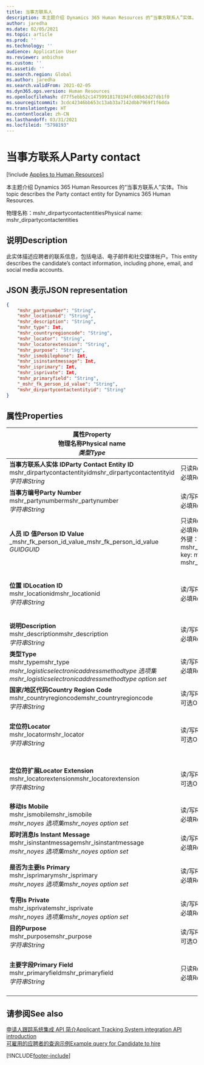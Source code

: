 ```yaml
---
title: 当事方联系人
description: 本主题介绍 Dynamics 365 Human Resources 的“当事方联系人”实体。
author: jaredha
ms.date: 02/05/2021
ms.topic: article
ms.prod: ''
ms.technology: ''
audience: Application User
ms.reviewer: anbichse
ms.custom: ''
ms.assetid: ''
ms.search.region: Global
ms.author: jaredha
ms.search.validFrom: 2021-02-05
ms.dyn365.ops.version: Human Resources
ms.openlocfilehash: d77f5ebb52c14759918178194fc08b63d27db1f0
ms.sourcegitcommit: 3cdc42346bb653c13ab33a7142dbb7969f1f6dda
ms.translationtype: HT
ms.contentlocale: zh-CN
ms.lasthandoff: 03/31/2021
ms.locfileid: "5798193"
---
```

# <a name="party-contact"></a><span data-ttu-id="c6885-103">当事方联系人</span><span class="sxs-lookup"><span data-stu-id="c6885-103">Party contact</span></span>

[!include [Applies to Human Resources](../includes/applies-to-hr.md)]

<span data-ttu-id="c6885-104">本主题介绍 Dynamics 365 Human Resources 的“当事方联系人”实体。</span><span class="sxs-lookup"><span data-stu-id="c6885-104">This topic describes the Party contact entity for Dynamics 365 Human Resources.</span></span>

<span data-ttu-id="c6885-105">物理名称：mshr_dirpartycontactentities</span><span class="sxs-lookup"><span data-stu-id="c6885-105">Physical name: mshr_dirpartycontactentities</span></span>

## <a name="description"></a><span data-ttu-id="c6885-106">说明</span><span class="sxs-lookup"><span data-stu-id="c6885-106">Description</span></span>

<span data-ttu-id="c6885-107">此实体描述应聘者的联系信息，包括电话、电子邮件和社交媒体帐户。</span><span class="sxs-lookup"><span data-stu-id="c6885-107">This entity describes the candidate’s contact information, including phone, email, and social media accounts.</span></span>

## <a name="json-representation"></a><span data-ttu-id="c6885-108">JSON 表示</span><span class="sxs-lookup"><span data-stu-id="c6885-108">JSON representation</span></span>

```json
{
    "mshr_partynumber": "String",
    "mshr_locationid": "String",
    "mshr_description": "String",
    "mshr_type": Int,
    "mshr_countryregioncode": "String",
    "mshr_locator": "String",
    "mshr_locatorextension": "String",
    "mshr_purpose": "String",
    "mshr_ismobilephone": Int,
    "mshr_isinstantmessage": Int,
    "mshr_isprimary": Int,
    "mshr_isprivate": Int,
    "mshr_primaryfield": "String",
    "_mshr_fk_person_id_value": "String",
    "mshr_dirpartycontactentityid": "String"
}
```

## <a name="properties"></a><span data-ttu-id="c6885-109">属性</span><span class="sxs-lookup"><span data-stu-id="c6885-109">Properties</span></span>

| <span data-ttu-id="c6885-110">属性</span><span class="sxs-lookup"><span data-stu-id="c6885-110">Property</span></span><br><span data-ttu-id="c6885-111">**物理名称**</span><span class="sxs-lookup"><span data-stu-id="c6885-111">**Physical name**</span></span><br><span data-ttu-id="c6885-112">**_类型_**</span><span class="sxs-lookup"><span data-stu-id="c6885-112">**_Type_**</span></span> | <span data-ttu-id="c6885-113">使用</span><span class="sxs-lookup"><span data-stu-id="c6885-113">Use</span></span> | <span data-ttu-id="c6885-114">说明</span><span class="sxs-lookup"><span data-stu-id="c6885-114">Description</span></span> |
| --- | --- | --- |
| <span data-ttu-id="c6885-115">**当事方联系人实体 ID**</span><span class="sxs-lookup"><span data-stu-id="c6885-115">**Party Contact Entity ID**</span></span><br><span data-ttu-id="c6885-116">mshr_dirpartycontactentityid</span><span class="sxs-lookup"><span data-stu-id="c6885-116">mshr_dirpartycontactentityid</span></span><br><span data-ttu-id="c6885-117">*字符串*</span><span class="sxs-lookup"><span data-stu-id="c6885-117">*String*</span></span> | <span data-ttu-id="c6885-118">只读</span><span class="sxs-lookup"><span data-stu-id="c6885-118">Read-only</span></span><br><span data-ttu-id="c6885-119">必填</span><span class="sxs-lookup"><span data-stu-id="c6885-119">Required</span></span> | <span data-ttu-id="c6885-120">系统生成的实体记录的唯一标识符。</span><span class="sxs-lookup"><span data-stu-id="c6885-120">System-generated unique identifier for the entity record.</span></span> |
| <span data-ttu-id="c6885-121">**当事方编号**</span><span class="sxs-lookup"><span data-stu-id="c6885-121">**Party Number**</span></span><br><span data-ttu-id="c6885-122">mshr_partynumber</span><span class="sxs-lookup"><span data-stu-id="c6885-122">mshr_partynumber</span></span><br><span data-ttu-id="c6885-123">*字符串*</span><span class="sxs-lookup"><span data-stu-id="c6885-123">*String*</span></span> | <span data-ttu-id="c6885-124">读/写</span><span class="sxs-lookup"><span data-stu-id="c6885-124">Read/write</span></span><br><span data-ttu-id="c6885-125">必填</span><span class="sxs-lookup"><span data-stu-id="c6885-125">Required</span></span> | <span data-ttu-id="c6885-126">关联当事方（人员）记录的 ID。</span><span class="sxs-lookup"><span data-stu-id="c6885-126">The ID of the associated party (person) record.</span></span> |
| <span data-ttu-id="c6885-127">**人员 ID 值**</span><span class="sxs-lookup"><span data-stu-id="c6885-127">**Person ID Value**</span></span><br><span data-ttu-id="c6885-128">_mshr_fk_person_id_value</span><span class="sxs-lookup"><span data-stu-id="c6885-128">_mshr_fk_person_id_value</span></span><br><span data-ttu-id="c6885-129">*GUID*</span><span class="sxs-lookup"><span data-stu-id="c6885-129">*GUID*</span></span> | <span data-ttu-id="c6885-130">只读</span><span class="sxs-lookup"><span data-stu-id="c6885-130">Read-only</span></span><br><span data-ttu-id="c6885-131">必填</span><span class="sxs-lookup"><span data-stu-id="c6885-131">Required</span></span><br><span data-ttu-id="c6885-132">外键：mshr_dirpersonentity 的 mshr_dirpersonentityid</span><span class="sxs-lookup"><span data-stu-id="c6885-132">Foreign key: mshr_dirpersonentityid of mshr_dirpersonentity</span></span> | <span data-ttu-id="c6885-133">系统生成的当事方（人员）实体记录的标识符。</span><span class="sxs-lookup"><span data-stu-id="c6885-133">The system-generated identifier of the party (person) entity record.</span></span> |
| <span data-ttu-id="c6885-134">**位置 ID**</span><span class="sxs-lookup"><span data-stu-id="c6885-134">**Location ID**</span></span><br><span data-ttu-id="c6885-135">mshr_locationid</span><span class="sxs-lookup"><span data-stu-id="c6885-135">mshr_locationid</span></span><br><span data-ttu-id="c6885-136">*字符串*</span><span class="sxs-lookup"><span data-stu-id="c6885-136">*String*</span></span> | <span data-ttu-id="c6885-137">读/写</span><span class="sxs-lookup"><span data-stu-id="c6885-137">Read/write</span></span><br><span data-ttu-id="c6885-138">必填</span><span class="sxs-lookup"><span data-stu-id="c6885-138">Required</span></span> | <span data-ttu-id="c6885-139">地址记录的位置 ID。</span><span class="sxs-lookup"><span data-stu-id="c6885-139">The location ID of the address record.</span></span> <span data-ttu-id="c6885-140">在 mshr_logisticspostaladdresslocationcdsentity 实体中设置。</span><span class="sxs-lookup"><span data-stu-id="c6885-140">Set up in mshr_logisticspostaladdresslocationcdsentity entity.</span></span> |
| <span data-ttu-id="c6885-141">**说明**</span><span class="sxs-lookup"><span data-stu-id="c6885-141">**Description**</span></span><br><span data-ttu-id="c6885-142">mshr_description</span><span class="sxs-lookup"><span data-stu-id="c6885-142">mshr_description</span></span><br><span data-ttu-id="c6885-143">*字符串*</span><span class="sxs-lookup"><span data-stu-id="c6885-143">*String*</span></span> | <span data-ttu-id="c6885-144">读/写</span><span class="sxs-lookup"><span data-stu-id="c6885-144">Read/write</span></span><br><span data-ttu-id="c6885-145">必填</span><span class="sxs-lookup"><span data-stu-id="c6885-145">Required</span></span> | <span data-ttu-id="c6885-146">联系人详细信息的描述。</span><span class="sxs-lookup"><span data-stu-id="c6885-146">The description of the contact details.</span></span> |
| <span data-ttu-id="c6885-147">**类型**</span><span class="sxs-lookup"><span data-stu-id="c6885-147">**Type**</span></span><br><span data-ttu-id="c6885-148">mshr_type</span><span class="sxs-lookup"><span data-stu-id="c6885-148">mshr_type</span></span><br><span data-ttu-id="c6885-149">*mshr_logisticselectronicaddressmethodtype 选项集*</span><span class="sxs-lookup"><span data-stu-id="c6885-149">*mshr_logisticselectronicaddressmethodtype option set*</span></span> | <span data-ttu-id="c6885-150">读/写</span><span class="sxs-lookup"><span data-stu-id="c6885-150">Read/write</span></span><br><span data-ttu-id="c6885-151">必填</span><span class="sxs-lookup"><span data-stu-id="c6885-151">Required</span></span> | <span data-ttu-id="c6885-152">联系人详细信息类型。</span><span class="sxs-lookup"><span data-stu-id="c6885-152">The contact detail type.</span></span> |
| <span data-ttu-id="c6885-153">**国家/地区代码**</span><span class="sxs-lookup"><span data-stu-id="c6885-153">**Country Region Code**</span></span><br><span data-ttu-id="c6885-154">mshr_countryregioncode</span><span class="sxs-lookup"><span data-stu-id="c6885-154">mshr_countryregioncode</span></span><br><span data-ttu-id="c6885-155">*字符串*</span><span class="sxs-lookup"><span data-stu-id="c6885-155">*String*</span></span> | <span data-ttu-id="c6885-156">读/写</span><span class="sxs-lookup"><span data-stu-id="c6885-156">Read/write</span></span><br><span data-ttu-id="c6885-157">可选</span><span class="sxs-lookup"><span data-stu-id="c6885-157">Optional</span></span> | <span data-ttu-id="c6885-158">地址所在的国家或地区。</span><span class="sxs-lookup"><span data-stu-id="c6885-158">The country or region of the address.</span></span> |
| <span data-ttu-id="c6885-159">**定位符**</span><span class="sxs-lookup"><span data-stu-id="c6885-159">**Locator**</span></span><br><span data-ttu-id="c6885-160">mshr_locator</span><span class="sxs-lookup"><span data-stu-id="c6885-160">mshr_locator</span></span><br><span data-ttu-id="c6885-161">*字符串*</span><span class="sxs-lookup"><span data-stu-id="c6885-161">*String*</span></span> | <span data-ttu-id="c6885-162">读/写</span><span class="sxs-lookup"><span data-stu-id="c6885-162">Read/write</span></span><br><span data-ttu-id="c6885-163">可选</span><span class="sxs-lookup"><span data-stu-id="c6885-163">Optional</span></span> | <span data-ttu-id="c6885-164">联系人详细信息。</span><span class="sxs-lookup"><span data-stu-id="c6885-164">The contact details.</span></span> <span data-ttu-id="c6885-165">例如，如果类型是 **电子邮件地址**，此字段则包含应聘者的电子邮件地址。</span><span class="sxs-lookup"><span data-stu-id="c6885-165">For example, if the type is **Email address**, then this field contains the candidate’s email address.</span></span> |
| <span data-ttu-id="c6885-166">**定位符扩展**</span><span class="sxs-lookup"><span data-stu-id="c6885-166">**Locator Extension**</span></span><br><span data-ttu-id="c6885-167">mshr_locatorextension</span><span class="sxs-lookup"><span data-stu-id="c6885-167">mshr_locatorextension</span></span><br><span data-ttu-id="c6885-168">*字符串*</span><span class="sxs-lookup"><span data-stu-id="c6885-168">*String*</span></span> | <span data-ttu-id="c6885-169">读/写</span><span class="sxs-lookup"><span data-stu-id="c6885-169">Read/write</span></span><br><span data-ttu-id="c6885-170">可选</span><span class="sxs-lookup"><span data-stu-id="c6885-170">Optional</span></span> | <span data-ttu-id="c6885-171">定位符扩展。</span><span class="sxs-lookup"><span data-stu-id="c6885-171">The locator extension.</span></span> <span data-ttu-id="c6885-172">例如，如果类型是 **电话**，此属性则包含电话号码分机。</span><span class="sxs-lookup"><span data-stu-id="c6885-172">For example, if the type is **Phone**, then this property would contain the phone number extension.</span></span> |
| <span data-ttu-id="c6885-173">**移动**</span><span class="sxs-lookup"><span data-stu-id="c6885-173">**Is Mobile**</span></span><br><span data-ttu-id="c6885-174">mshr_ismobile</span><span class="sxs-lookup"><span data-stu-id="c6885-174">mshr_ismobile</span></span><br><span data-ttu-id="c6885-175">*mshr_noyes 选项集*</span><span class="sxs-lookup"><span data-stu-id="c6885-175">*mshr_noyes option set*</span></span> | <span data-ttu-id="c6885-176">读/写</span><span class="sxs-lookup"><span data-stu-id="c6885-176">Read/write</span></span><br><span data-ttu-id="c6885-177">必填</span><span class="sxs-lookup"><span data-stu-id="c6885-177">Required</span></span> | <span data-ttu-id="c6885-178">指定电话是否为手机号码。</span><span class="sxs-lookup"><span data-stu-id="c6885-178">Specifies whether the phone is a mobile number.</span></span> |
| <span data-ttu-id="c6885-179">**即时消息**</span><span class="sxs-lookup"><span data-stu-id="c6885-179">**Is Instant Message**</span></span><br><span data-ttu-id="c6885-180">mshr_isinstantmessage</span><span class="sxs-lookup"><span data-stu-id="c6885-180">mshr_isinstantmessage</span></span><br><span data-ttu-id="c6885-181">*mshr_noyes 选项集*</span><span class="sxs-lookup"><span data-stu-id="c6885-181">*mshr_noyes option set*</span></span> | <span data-ttu-id="c6885-182">读/写</span><span class="sxs-lookup"><span data-stu-id="c6885-182">Read/write</span></span><br><span data-ttu-id="c6885-183">必填</span><span class="sxs-lookup"><span data-stu-id="c6885-183">Required</span></span> | <span data-ttu-id="c6885-184">指定是否为电话启用即时消息。</span><span class="sxs-lookup"><span data-stu-id="c6885-184">Specifies whether the phone is enabled for instant messaging.</span></span> |
| <span data-ttu-id="c6885-185">**是否为主要**</span><span class="sxs-lookup"><span data-stu-id="c6885-185">**Is Primary**</span></span><br><span data-ttu-id="c6885-186">mshr_isprimary</span><span class="sxs-lookup"><span data-stu-id="c6885-186">mshr_isprimary</span></span><br><span data-ttu-id="c6885-187">*mshr_noyes 选项集*</span><span class="sxs-lookup"><span data-stu-id="c6885-187">*mshr_noyes option set*</span></span> | <span data-ttu-id="c6885-188">读/写</span><span class="sxs-lookup"><span data-stu-id="c6885-188">Read/write</span></span><br><span data-ttu-id="c6885-189">必填</span><span class="sxs-lookup"><span data-stu-id="c6885-189">Required</span></span> | <span data-ttu-id="c6885-190">确定联系人类型的主要联系人。</span><span class="sxs-lookup"><span data-stu-id="c6885-190">Determines the primary contact of the contact type.</span></span> <span data-ttu-id="c6885-191">每个联系人类型只能有一个主要记录。</span><span class="sxs-lookup"><span data-stu-id="c6885-191">There must be only one primary record per contact type.</span></span> |
| <span data-ttu-id="c6885-192">**专用**</span><span class="sxs-lookup"><span data-stu-id="c6885-192">**Is Private**</span></span><br><span data-ttu-id="c6885-193">mshr_isprivate</span><span class="sxs-lookup"><span data-stu-id="c6885-193">mshr_isprivate</span></span><br><span data-ttu-id="c6885-194">*mshr_noyes 选项集*</span><span class="sxs-lookup"><span data-stu-id="c6885-194">*mshr_noyes option set*</span></span> | <span data-ttu-id="c6885-195">读/写</span><span class="sxs-lookup"><span data-stu-id="c6885-195">Read/write</span></span><br><span data-ttu-id="c6885-196">必填</span><span class="sxs-lookup"><span data-stu-id="c6885-196">Required</span></span> | <span data-ttu-id="c6885-197">标识此地址是否为该人员的私人地址。</span><span class="sxs-lookup"><span data-stu-id="c6885-197">Identifies whether this address is a private address for the person.</span></span> |
| <span data-ttu-id="c6885-198">**目的**</span><span class="sxs-lookup"><span data-stu-id="c6885-198">**Purpose**</span></span><br><span data-ttu-id="c6885-199">mshr_purpose</span><span class="sxs-lookup"><span data-stu-id="c6885-199">mshr_purpose</span></span><br><span data-ttu-id="c6885-200">*字符串*</span><span class="sxs-lookup"><span data-stu-id="c6885-200">*String*</span></span> | <span data-ttu-id="c6885-201">读/写</span><span class="sxs-lookup"><span data-stu-id="c6885-201">Read/write</span></span><br><span data-ttu-id="c6885-202">可选</span><span class="sxs-lookup"><span data-stu-id="c6885-202">Optional</span></span> | <span data-ttu-id="c6885-203">联系人详细信息的目的/角色。</span><span class="sxs-lookup"><span data-stu-id="c6885-203">The purpose/role of the contact details.</span></span> |
| <span data-ttu-id="c6885-204">**主要字段**</span><span class="sxs-lookup"><span data-stu-id="c6885-204">**Primary Field**</span></span><br><span data-ttu-id="c6885-205">mshr_primaryfield</span><span class="sxs-lookup"><span data-stu-id="c6885-205">mshr_primaryfield</span></span><br><span data-ttu-id="c6885-206">*字符串*</span><span class="sxs-lookup"><span data-stu-id="c6885-206">*String*</span></span> | <span data-ttu-id="c6885-207">只读</span><span class="sxs-lookup"><span data-stu-id="c6885-207">Read-only</span></span><br><span data-ttu-id="c6885-208">必填</span><span class="sxs-lookup"><span data-stu-id="c6885-208">Required</span></span> | <span data-ttu-id="c6885-209">用作实体记录的主要标识符的字段。</span><span class="sxs-lookup"><span data-stu-id="c6885-209">Field used as a primary identifier of the entity record.</span></span> <span data-ttu-id="c6885-210">当事方编号、类型、描述和定位符的组合。</span><span class="sxs-lookup"><span data-stu-id="c6885-210">Combination of party number, type, description, and locator.</span></span> |

## <a name="see-also"></a><span data-ttu-id="c6885-211">请参阅</span><span class="sxs-lookup"><span data-stu-id="c6885-211">See also</span></span>

[<span data-ttu-id="c6885-212">申请人跟踪系统集成 API 简介</span><span class="sxs-lookup"><span data-stu-id="c6885-212">Applicant Tracking System integration API introduction</span></span>](hr-admin-integration-ats-api-introduction.md)<br>
[<span data-ttu-id="c6885-213">可雇用的应聘者的查询示例</span><span class="sxs-lookup"><span data-stu-id="c6885-213">Example query for Candidate to hire</span></span>](hr-admin-integration-ats-api-candidate-to-hire-example-query.md)



[!INCLUDE[footer-include](../includes/footer-banner.md)]